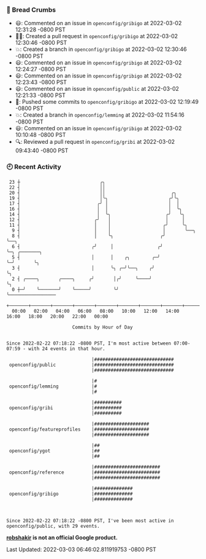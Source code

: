 ### 🍞 Bread Crumbs

 * 😃: Commented on an issue in `openconfig/gribigo` at 2022-03-02 12:31:28 -0800 PST
 * ✍🏼: Created a pull request in `openconfig/gribigo` at 2022-03-02 12:30:46 -0800 PST
 * 💥: Created a branch in `openconfig/gribigo` at 2022-03-02 12:30:46 -0800 PST
 * 😃: Commented on an issue in `openconfig/gribigo` at 2022-03-02 12:24:27 -0800 PST
 * 😃: Commented on an issue in `openconfig/gribigo` at 2022-03-02 12:23:43 -0800 PST
 * 😃: Commented on an issue in `openconfig/public` at 2022-03-02 12:21:33 -0800 PST
 * 🚢: Pushed some commits to `openconfig/gribigo` at 2022-03-02 12:19:49 -0800 PST
 * 💥: Created a branch in `openconfig/lemming` at 2022-03-02 11:54:16 -0800 PST
 * 😃: Commented on an issue in `openconfig/gribigo` at 2022-03-02 10:10:48 -0800 PST
 * 🔍: Reviewed a pull request in  `openconfig/gribi` at 2022-03-02 09:43:40 -0800 PST

### 🕘 Recent Activity
```
 23 ┼                             ╭╮
 22 ┤                             ││
 20 ┤                             ││                        ╭╮
 19 ┤                             │╰╮                      ╭╯╰╮
 17 ┤                            ╭╯ │                      │  │
 16 ┤                            │  │                      │  ╰╮
 14 ┤                            │  ╰╮                    ╭╯   ╰╮
 12 ┤                           ╭╯   │                    │     │
 11 ┤                           │    │                   ╭╯     ╰╮
  9 ┤                           │    │                   │       ╰──╮
  8 ┤                           │    ╰╮                 ╭╯          ╰──╮
  6 ┤                          ╭╯     │                ╭╯              ╰─╮ ╭───────╮
  5 ┤                          │      │    ╭╮        ╭─╯                 ╰─╯       ╰╮
  3 ┤                          │      ╰╮ ╭─╯╰──╮    ╭╯                              ╰╮
  2 ┤ ╭────╮       ╭────╮     ╭╯       │╭╯     ╰────╯                                ╰╮
  0 ┼─╯    ╰───────╯    ╰─────╯        ╰╯                                             ╰─────────────────
    +───────+───────+───────+───────+───────+───────+───────+───────+───────+───────+───────+───────+────
  00:00   02:00   04:00   06:00   08:00   10:00   12:00   14:00   16:00   18:00   20:00   22:00   00:00   

						Commits by Hour of Day


Since 2022-02-22 07:18:22 -0800 PST, I'm most active between 07:00-07:59 - with 24 events in that hour.

```



```
                               |#############################
 openconfig/public             |#############################
                               |#############################

                               |#
 openconfig/lemming            |#
                               |#

                               |##########
 openconfig/gribi              |##########
                               |##########

                               |####################
 openconfig/featureprofiles    |####################
                               |####################

                               |##
 openconfig/ygot               |##
                               |##

                               |########################
 openconfig/reference          |########################
                               |########################

                               |##############
 openconfig/gribigo            |##############
                               |##############



Since 2022-02-22 07:18:22 -0800 PST, I've been most active in openconfig/public, with 29 events.

```
**[robshakir](mailto:robjs@google.com) is not an official Google product.**  


Last Updated: 2022-03-03 06:46:02.811919753 -0800 PST

